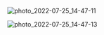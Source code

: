 ![photo_2022-07-25_14-47-11](https://user-images.githubusercontent.com/93983025/180770794-b30b8a8f-66ec-4e33-bf35-08965bf9b59b.jpg)

![photo_2022-07-25_14-47-13](https://user-images.githubusercontent.com/93983025/180770786-4dcd202d-8401-4ab0-9f81-ae843895cad7.jpg)

